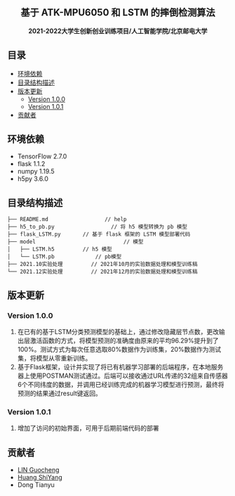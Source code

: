 <h2 align="center"> 基于 ATK-MPU6050 和 LSTM 的摔倒检测算法 </h2>
<p align="center"><b>2021-2022大学生创新创业训练项目/人工智能学院/北京邮电大学</b></p>


## 目录

- [环境依赖](#环境依赖)
- [目录结构描述](#目录结构描述)
- [版本更新](#版本更新)
	- [Version 1.0.0](#Version+1.0.0)
	- [Version 1.0.1](#Version+1.0.1)
- [贡献者](#贡献者)





## 环境依赖

- TensorFlow 2.7.0
- flask 1.1.2
- numpy 1.19.5
- h5py 3.6.0

## 目录结构描述

```
├── README.md                  // help
├── h5_to_pb.py                  // 将 h5 模型转换为 pb 模型
├── flask_LSTM.py 		// 基于 flask 框架的 LSTM 模型部署代码
├── model                            // 模型
│   ├── LSTM.h5 	 	// h5 模型
│   └── LSTM.pb 	        // pb模型
├── 2021.10实验处理         // 2021年10月的实验数据处理和模型训练稿
└── 2021.12实验处理         // 2021年12月的实验数据处理和模型训练稿
```

## 版本更新

### Version 1.0.0

1. 在已有的基于LSTM分类预测模型的基础上，通过修改隐藏层节点数，更改输出层激活函数的方式，将模型预测的准确度由原来的平均96.29%提升到了100%。测试方式为每次任意选取80%数据作为训练集，20%数据作为测试集，将模型从零重新训练。
2. 基于Flask框架，设计并实现了将已有机器学习部署的后端程序，在本地服务器上使用POSTMAN测试通过。后端可以接收通过URL传递的32组来自传感器6个不同纬度的数据，并调用已经训练完成的机器学习模型进行预测，最终将预测的结果通过result键返回。

### Version 1.0.1 
1. 增加了访问的初始界面，可用于后期前端代码的部署

## 贡献者
- [LIN Guocheng](https://github.com/lgc0208)
- [Huang ShiYang](https://github.com/moontree613)
- Dong Tianyu
